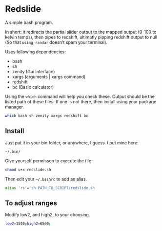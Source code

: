 # Redslide
A simple bash program.

In short: it redirects the partial slider output to the mapped output (0-100 to kelvin temps), then pipes to redshift, ultimatly pipping redshift output to null (So that `using randar` doesn't spam your terminal).


Uses following dependencies:
- bash
- sh
- zenity (Gui Interface)
- xargs (arguments | xargs command)
- redshift
- bc (Basic calculator)

Using the `which` command will help you check these. Output should be the listed path of these files. If one is not there, then install using your package manager.
```bash
which bash sh zenity xargs redshift bc
```

## Install
Just put it in your bin folder, or anywhere, I guess. I put mine here:
```
~/.bin/
```

Give yourself permisson to execute the file:
```bash
chmod u+x redslide.sh
```

Then edit your `~/.bashrc` to add an alias.
```bash
alias 'rs'='sh PATH_TO_SCRIPT/redslide.sh
```
## To adjust ranges
Modify low2, and high2, to your choosing.
```bash
low2=1500;high2=6500;
```
